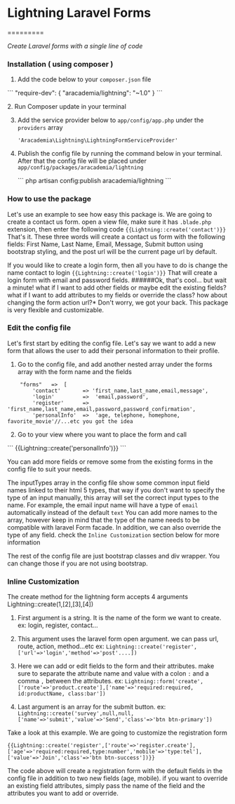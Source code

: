 # Lightning Laravel Forms
=========

*Create Laravel forms with a single line of code*

### Installation ( using composer )
1. Add the code below to your `composer.json` file
<p>
    ```
    "require-dev":
    {
        "aracademia/lightning": "~1.0"
    }
    ```
</p>
2. Run Composer update in your terminal

3. Add the service provider below to `app/config/app.php` under the `providers` array
    ```
    'Aracademia\Lightning\LightningFormServiceProvider'
    ```
4. Publish the config file by running the command below in your terminal. After that the config file will be placed under `app/config/packages/aracademia/lightning`
    <p>```
    php artisan config:publish aracademia/lightning
    ```</p>

### How to use the package
Let's use an example to see how easy this package is. We are going to create a contact us form.
open a view file, make sure it has `.blade.php` extension, then enter the following code
    ```
    {{Lightning::create('contact')}}
    ```
That's it. These three words will create a contact us form with the following fields: First Name, Last Name, Email, Message, Submit button using bootstrap styling, and the post url will be the current page url by default.

If you would like to create a login form, then all you have to do is change the name contact to login
    ```
    {{Lightning::create('login')}}
    ```
That will create a login form with email and password fields.
######Ok, that's cool... but wait a minute! what if I want to add other fields or maybe edit the existing fields? what if I want to add attributes to my fields or override the class? how about changing the form action url?*
Don't worry, we got your back. This package is very flexible and customizable.

### Edit the config file
Let's first start by editing the config file. Let's say we want to add a new form that allows the user to add their personal information to their profile.

1. Go to the config file, and add another nested array under the forms array with the form name and the fields
```
    "forms"   =>  [
        'contact'       => 'first_name,last_name,email,message',
        'login'         =>  'email,password',
        'register'      =>  'first_name,last_name,email,password,password_confirmation',
        'personalInfo'  =>  'age, telephone, homephone, favorite_movie'//...etc you got the idea
```

2. Go to your view where you want to place the form and call
<p>
    ```
    {{Lightning::create('personalInfo')}}
    ```
</p>

You can add more fields or remove some from the existing forms in the config file to suit your needs.

The inputTypes array in the config file show some common input field names linked to their html 5 types, that way if you don't want to specify the type of an input manually, this array will set the correct input types to the name.
For example, the email input name will have a type of `email` automatically instead of the default `text`
You can add more names to the array, however keep in mind that the type of the name needs to be compatible with laravel Form facade.
In addition, we can also override the type of any field. check the `Inline Customization` section below for more information

The rest of the config file are just bootstrap classes and div wrapper. You can change those if you are not using bootstrap.

### Inline Customization

The create method for the lightning form accepts 4 arguments
Lightning::create(1,[2],[3],[4])

1. First argument is a string. It is the name of the form we want to create. ex: login, register, contact...

2. This argument uses the laravel form open argument. we can pass url, route, action, method...etc ex: ```Lightning::create('register',['url'=>'login','method'=>'post'....])```

3. Here we can add or edit fields to the form and their attributes. make sure to separate the attribute name and value with a colon `:` and a comma `,` between the attributes. ex: ```Lightning::form('create',['route'=>'product.create'],['name'=>'required:required, id:productName, class:bar'])```

4. Last argument is an array for the submit button. ex: ```Lightning::create('survey',null,null,['name'=>'submit','value'=>'Send','class'=>'btn btn-primary'])```

Take a look at this example. We are going to customize the registration form

```
{{Lightning::create('register',['route'=>'register.create'],['age'=>'required:required,type:number','mobile'=>'type:tel'],['value'=>'Join','class'=>'btn btn-success'])}}
```
The code above will create a registration form with the default fields in the config file in addition to two new fields (age, mobile).
if you want to override an existing field attributes, simply pass the name of the field and the attributes you want to add or override.

